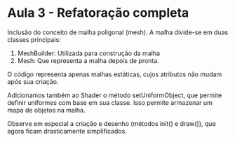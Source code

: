 # Aula 3 - Refatoração completa

Inclusão do conceito de malha poligonal (mesh). A malha divide-se em duas classes principais:

1. MeshBuilder: Utilizada para construção da malha
1. Mesh: Que representa a malha depois de pronta.

O código representa apenas malhas estáticas, cujos atributos não mudam após sua criação.

Adicionamos também ao Shader o método setUniformObject, que permite definir uniformes com base em sua classe. Isso 
permite armazenar um mapa de objetos na malha.

Observe em especial a criação e desenho (métodos init() e draw()), que agora ficam drasticamente simplificados.